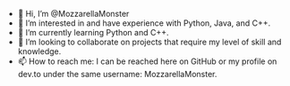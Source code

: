 - 👋 Hi, I’m @MozzarellaMonster
- 👀 I’m interested in and have experience with Python, Java, and C++.
- 🌱 I’m currently learning Python and C++.
- 💞️ I’m looking to collaborate on projects that require my level of skill and knowledge.
- 📫 How to reach me: I can be reached here on GitHub or my profile on dev.to under the same username: MozzarellaMonster.

<!---
MozzarellaMonster/MozzarellaMonster is a ✨ special ✨ repository because its `README.md` (this file) appears on your GitHub profile.
You can click the Preview link to take a look at your changes.
--->
